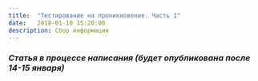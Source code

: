 ```yaml
---
title:  "Тестирование на проникновение. Часть 1"
date:   2018-01-10 15:20:00
description: Cбор информации
---
```


### *Статья в процессе написания (будет опубликована после 14-15 января)*

<!-- Тестирование на проникновение (penetration testing, pentest, пентест) является популярной во всем мире услугой в области информационной безопасности. Работа заключается в -->
